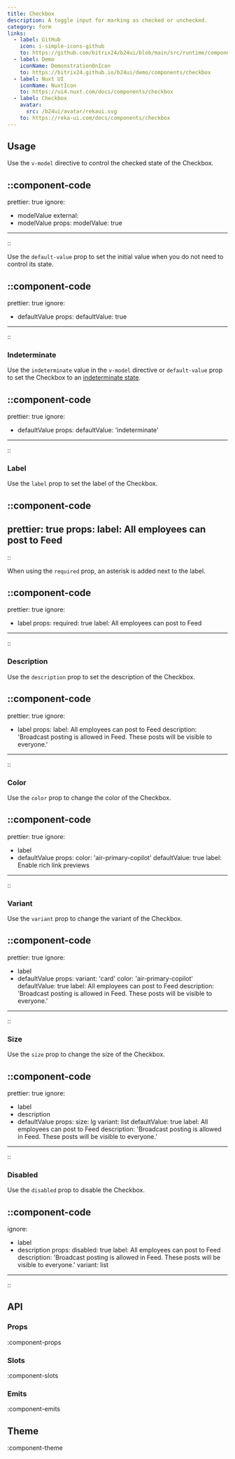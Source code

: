 ```yaml
---
title: Checkbox
description: A toggle input for marking as checked or unchecked.
category: form
links:
  - label: GitHub
    icon: i-simple-icons-github
    to: https://github.com/bitrix24/b24ui/blob/main/src/runtime/components/Checkbox
  - label: Demo
    iconName: DemonstrationOnIcon
    to: https://bitrix24.github.io/b24ui/demo/components/checkbox
  - label: Nuxt UI
    iconName: NuxtIcon
    to: https://ui4.nuxt.com/docs/components/checkbox
  - label: Checkbox
    avatar:
      src: /b24ui/avatar/rekaui.svg
    to: https://reka-ui.com/docs/components/checkbox
---
```


## Usage

Use the `v-model` directive to control the checked state of the Checkbox.

::component-code
---
prettier: true
ignore:
  - modelValue
external:
  - modelValue
props:
  modelValue: true
---
::

Use the `default-value` prop to set the initial value when you do not need to control its state.

::component-code
---
prettier: true
ignore:
  - defaultValue
props:
  defaultValue: true
---
::

### Indeterminate

Use the `indeterminate` value in the `v-model` directive or `default-value` prop to set the Checkbox to an [indeterminate state](https://developer.mozilla.org/en-US/docs/Web/HTML/Element/input/checkbox#indeterminate_state_checkboxes).

::component-code
---
prettier: true
ignore:
  - defaultValue
props:
  defaultValue: 'indeterminate'
---
::

### Label

Use the `label` prop to set the label of the Checkbox.

::component-code
---
prettier: true
props:
  label: All employees can post to Feed
---
::

When using the `required` prop, an asterisk is added next to the label.

::component-code
---
prettier: true
ignore:
  - label
props:
  required: true
  label: All employees can post to Feed
---
::

### Description

Use the `description` prop to set the description of the Checkbox.

::component-code
---
prettier: true
ignore:
  - label
props:
  label: All employees can post to Feed
  description: 'Broadcast posting is allowed in Feed. These posts will be visible to everyone.'
---
::

### Color

Use the `color` prop to change the color of the Checkbox.

::component-code
---
prettier: true
ignore:
  - label
  - defaultValue
props:
  color: 'air-primary-copilot'
  defaultValue: true
  label: Enable rich link previews
---
::

### Variant

Use the `variant` prop to change the variant of the Checkbox.

::component-code
---
prettier: true
ignore:
  - label
  - defaultValue
props:
  variant: 'card'
  color: 'air-primary-copilot'
  defaultValue: true
  label: All employees can post to Feed
  description: 'Broadcast posting is allowed in Feed. These posts will be visible to everyone.'
---
::

### Size

Use the `size` prop to change the size of the Checkbox.

::component-code
---
prettier: true
ignore:
  - label
  - description
  - defaultValue
props:
  size: lg
  variant: list
  defaultValue: true
  label: All employees can post to Feed
  description: 'Broadcast posting is allowed in Feed. These posts will be visible to everyone.'
---
::

### Disabled

Use the `disabled` prop to disable the Checkbox.

::component-code
---
ignore:
  - label
  - description
props:
  disabled: true
  label: All employees can post to Feed
  description: 'Broadcast posting is allowed in Feed. These posts will be visible to everyone.'
  variant: list
---
::

## API

### Props

:component-props

### Slots

:component-slots

### Emits

:component-emits

## Theme

:component-theme
